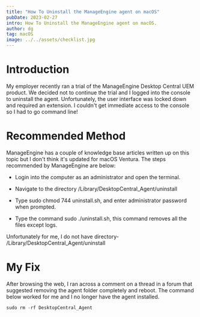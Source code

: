 ```yaml
---
title: "How To Uninstall the ManageEngine agent on macOS"
pubDate: 2023-02-27
intro: How To Uninstall the ManageEngine agent on macOS.
author: dg
tag: macOS
image: ../../assets/checklist.jpg
---
```


# Introduction

My employer recently ran a trial of the ManageEngine Desktop Central UEM product. We decided not to continue the trial and I logged into the console to uninstall the agent. Unfortunately, the user interface was locked down and required an extension. I couldn't get immediate access to the console so I had to go command line!

# Recommended Method

ManageEngine has a couple of knowledge base articles written up on this topic but I don't think it's updated for macOS Ventura. The steps recommended by ManageEngine are below:

* Login into the computer as an administrator and open the terminal.
    
* Navigate to the directory /Library/DesktopCentral\_Agent/uninstall
    
* Type sudo chmod 744 uninstall.sh, and enter administrator password when prompted.
    
* Type the command sudo ./uninstall.sh, this command removes all the files except logs.
    

Unfortunately for me, I do not have directory- /Library/DesktopCentral\_Agent/uninstall

# My Fix

After browsing the web, I ran across a comment on a thread in a forum that suggested removing the agent folder completely and reboot. The command below worked for me and I no longer have the agent installed.

```c
sudo rm -rf DesktopCentral_Agent
```